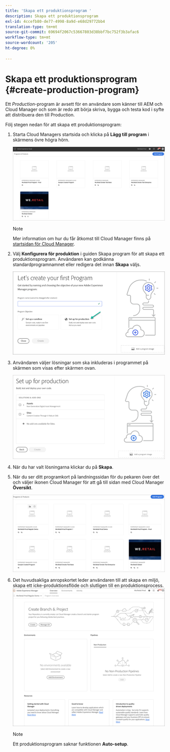 ```yaml
---
title: 'Skapa ett produktionsprogram '
description: Skapa ett produktionsprogram
exl-id: 4ccefb80-de77-4998-8a9d-e68d29772bb4
translation-type: tm+mt
source-git-commit: 69694f2067c53667803d38bbf7bc752f3b3afac6
workflow-type: tm+mt
source-wordcount: '205'
ht-degree: 0%

---
```


# Skapa ett produktionsprogram {#create-production-program}

Ett *Production*-program är avsett för en användare som känner till AEM och Cloud Manager och som är redo att börja skriva, bygga och testa kod i syfte att distribuera den till Production.

Följ stegen nedan för att skapa ett produktionsprogram:

1. Starta Cloud Managers startsida och klicka på **Lägg till program** i skärmens övre högra hörn.

   ![](assets/first_timelogin1.png)

   >[!NOTE]
   >Mer information om hur du får åtkomst till Cloud Manager finns på [startsidan för Cloud Manager](/help/onboarding/what-is-required/navigate-to-cloud-manager.md).

1. Välj **Konfigurera för produktion** i guiden Skapa program för att skapa ett produktionsprogram. Användaren kan godkänna standardprogramnamnet eller redigera det innan **Skapa** väljs.

   ![](assets/create-prod1.png)

1. Användaren väljer lösningar som ska inkluderas i programmet på skärmen som visas efter skärmen ovan.


   ![](assets/set-up-prod-2.png)

1. När du har valt lösningarna klickar du på **Skapa**.


1. När du ser ditt programkort på landningssidan för du pekaren över det och väljer ikonen Cloud Manager för att gå till sidan med Cloud Manager **Översikt**.

   ![](assets/set-up-prod4.png)

1. Det huvudsakliga anropskortet leder användaren till att skapa en miljö, skapa ett icke-produktionsflöde och slutligen till en produktionsprocess.
   ![](assets/set-up-prod5.png)


   >[!NOTE]
   >Ett produktionsprogram saknar funktionen **Auto-setup**.

